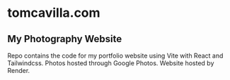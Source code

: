 # tomcavilla.com
## My Photography Website

Repo contains the code for my portfolio website using Vite with React and Tailwindcss.
Photos hosted through Google Photos.
Website hosted by Render.
